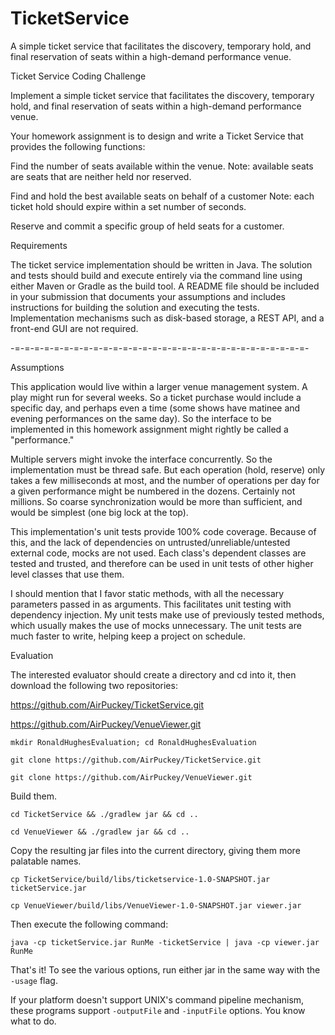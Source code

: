 # TicketService
A simple ticket service that facilitates the discovery, temporary hold, and final reservation of seats within a high-demand performance venue.

Ticket Service Coding Challenge

Implement a simple ticket service that facilitates the discovery,
temporary hold, and final reservation of seats within a high-demand
performance venue.

Your homework assignment is to design and write a Ticket Service
that provides the following functions:

Find the number of seats available within the venue.
Note: available seats are seats that are neither held nor reserved.

Find and hold the best available seats on behalf of a customer
Note: each ticket hold should expire within a set number of seconds.

Reserve and commit a specific group of held seats for a customer.

Requirements

The ticket service implementation should be written in Java.
The solution and tests should build and execute entirely
via the command line using either Maven or Gradle as the build tool.
A README file should be included in your submission that documents
your assumptions and includes instructions for building the solution
and executing the tests.
Implementation mechanisms such as disk-based storage,
a REST API, and a front-end GUI are not required.

-=-=-=-=-=-=-=-=-=-=-=-=-=-=-=-=-=-=-=-=-=-=-=-=-=-=-=-=-=-=-

Assumptions

This application would live within a larger venue management system.
A play might run for several weeks. So a ticket purchase would include
a specific day, and perhaps even a time (some shows have matinee and
evening performances on the same day). So the interface to be implemented
in this homework assignment might rightly be called a "performance."

Multiple servers might invoke the interface concurrently. So the
implementation must be thread safe. But each operation (hold, reserve)
only takes a few milliseconds at most, and the number of operations
per day for a given performance might be numbered in the dozens.
Certainly not millions. So coarse synchronization would be more than
sufficient, and would be simplest (one big lock at the top).

This implementation's unit tests provide 100% code coverage. Because
of this, and the lack of dependencies on untrusted/unreliable/untested
external code, mocks are not used. Each class's dependent classes are
tested and trusted, and therefore can be used in unit tests of other
higher level classes that use them.

I should mention that I favor static methods, with all the necessary
parameters passed in as arguments. This facilitates unit testing with
dependency injection. My unit tests make use of previously tested methods,
which usually makes the use of mocks unnecessary. The unit tests are much
faster to write, helping keep a project on schedule.


Evaluation

The interested evaluator should create a directory and cd into it,
then download the following two repositories:

https://github.com/AirPuckey/TicketService.git

https://github.com/AirPuckey/VenueViewer.git


`mkdir RonaldHughesEvaluation; cd RonaldHughesEvaluation`

`git clone https://github.com/AirPuckey/TicketService.git`

`git clone https://github.com/AirPuckey/VenueViewer.git`

Build them.

`cd TicketService && ./gradlew jar && cd ..`

`cd VenueViewer && ./gradlew jar && cd ..`

Copy the resulting jar files into the current directory,
giving them more palatable names.

`cp TicketService/build/libs/ticketservice-1.0-SNAPSHOT.jar ticketService.jar`

`cp VenueViewer/build/libs/VenueViewer-1.0-SNAPSHOT.jar viewer.jar`

Then execute the following command:

`java -cp ticketService.jar RunMe -ticketService | java -cp viewer.jar RunMe`

That's it! To see the various options, run either jar in the same way
with the `-usage` flag.

If your platform doesn't support UNIX's command pipeline mechanism,
these programs support `-outputFile` and `-inputFile` options. You know
what to do.
